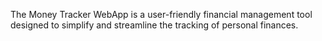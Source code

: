 The Money Tracker WebApp is a user-friendly financial management tool designed to simplify and streamline the tracking of personal finances. 
